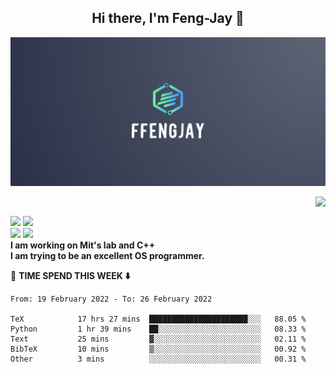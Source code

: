 <h2 align="center"> Hi there, I'm Feng-Jay 👋 </h2>  

![](https://github.com/Feng-Jay/DataStruct/blob/master/Image/1.png)  

<img align="right" src="https://github-readme-stats.vercel.app/api?username=Feng-Jay&show_icons=true&icon_color=CE1D2D&text_color=718096&bg_color=ffffff&hide_title=true" />


&emsp;

![](https://visitor-badge.glitch.me/badge?page_id=Feng-Jay.readme)
![](https://img.shields.io/badge/Concentrate-Cpp-blue)  
![](https://img.shields.io/badge/Rust-primer-orange)
![](https://img.shields.io/badge/Target-OS-9cf)  
**I am working on Mit's lab and C++**  
**I am trying to be an excellent OS programmer.**  


📘 **TIME SPEND THIS WEEK ⬇️**
<!--START_SECTION:waka-->

```text
From: 19 February 2022 - To: 26 February 2022

TeX            17 hrs 27 mins  ██████████████████████░░░   88.05 %
Python         1 hr 39 mins    ██░░░░░░░░░░░░░░░░░░░░░░░   08.33 %
Text           25 mins         ▓░░░░░░░░░░░░░░░░░░░░░░░░   02.11 %
BibTeX         10 mins         ▒░░░░░░░░░░░░░░░░░░░░░░░░   00.92 %
Other          3 mins          ░░░░░░░░░░░░░░░░░░░░░░░░░   00.31 %
```

<!--END_SECTION:waka-->
